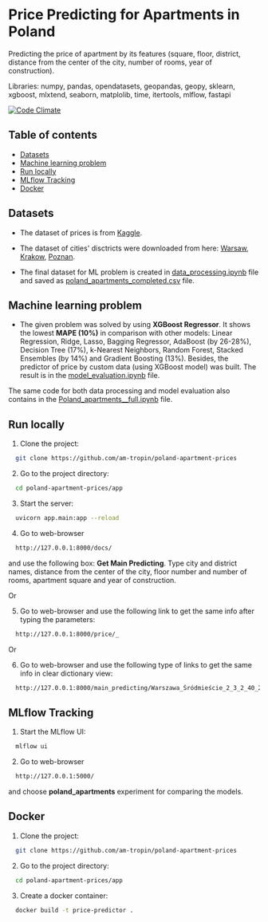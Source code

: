 # Price Predicting for Apartments in Poland

Predicting the price of apartment by its features (square, floor, district, distance from the center of the city, number of rooms, year of construction).

Libraries: numpy, pandas, opendatasets, geopandas, geopy, sklearn, xgboost, mlxtend, seaborn, matplolib, time, itertools, mlflow, fastapi

[![Code Climate][codeclimate-badge]][codeclimate-link]

[codeclimate-badge]: https://codeclimate.com/github/am-tropin/poland-apartment-prices.svg
[codeclimate-link]: https://codeclimate.com/github/am-tropin/poland-apartment-prices



## Table of contents
- [Datasets](#datasets)
- [Machine learning problem](#machine-learning-problem)
- [Run locally](#run-locally)
- [MLflow Tracking](#mlflow-tracking)
- [Docker](#docker)


## Datasets

- The dataset of prices is from [Kaggle](https://www.kaggle.com/datasets/dawidcegielski/house-prices-in-poland). 

- The dataset of cities' disctricts were downloaded from here: [Warsaw](https://github.com/andilabs/warszawa-dzielnice-geojson), [Krakow](https://github.com/andilabs/krakow-dzielnice-geojson), [Poznan](https://sip.poznan.pl/sip/dzielnice/get_dzielnice).

- The final dataset for ML problem is created in [data_processing.ipynb](https://github.com/am-tropin/poland-apartment-prices/blob/main/app/data_processing.ipynb) file and saved as [poland_apartments_completed.csv](https://github.com/am-tropin/poland-apartment-prices/blob/main/app/poland_apartments_completed.csv) file.


## Machine learning problem

- The given problem was solved by using **XGBoost Regressor**. It shows the lowest **MAPE (10%)** in comparison with other models: Linear Regression, Ridge, Lasso, Bagging Regressor, AdaBoost (by 26-28%), Decision Tree (17%), k-Nearest Neighbors, Random Forest, Stacked Ensembles (by 14%) and Gradient Boosting (13%). Besides, the predictor of price by custom data (using XGBoost model) was built. The result is in the [model_evaluation.ipynb](https://github.com/am-tropin/poland-apartment-prices/blob/main/app/model_evaluation.ipynb) file.


The same code for both data processing and model evaluation also contains in the [Poland_apartments__full.ipynb](https://github.com/am-tropin/poland-apartment-prices/blob/main/Poland_apartments__full.ipynb) file.



## Run locally

1. Clone the project:
```bash
  git clone https://github.com/am-tropin/poland-apartment-prices
```

2. Go to the project directory:
```bash
  cd poland-apartment-prices/app
```

<!-- Create vitual enviroment and install dependencies
```bash
  virtualenv venv
  source venv/bin/activate
  pip install -r requirements.txt
``` -->

3. Start the server:
```bash
  uvicorn app.main:app --reload
```

4. Go to web-browser 
```bash
  http://127.0.0.1:8000/docs/
```
and use the following box: **Get Main Predicting**. Type city and district names, distance from the center of the city, floor number and number of rooms, apartment square and year of construction.

Or 

5. Go to web-browser and use the following link to get the same info after typing the parameters:

```bash
  http://127.0.0.1:8000/price/_
```

Or 

6. Go to web-browser and use the following type of links to get the same info in clear dictionary view:

```bash
  http://127.0.0.1:8000/main_predicting/Warszawa_Śródmieście_2_3_2_40_2000
```


## MLflow Tracking

1. Start the MLflow UI:
```bash
  mlflow ui
```

<!-- 2. Go to the project directory:
```bash
  mlflow ui --backend-store-uri /Users/user/Documents/GitHub/poland-apartment-prices/mlruns
``` -->

2. Go to web-browser
```bash
  http://127.0.0.1:5000/
```
and choose **poland_apartments** experiment for comparing the models.


## Docker

1. Clone the project:
```bash
  git clone https://github.com/am-tropin/poland-apartment-prices
```

2. Go to the project directory:
```bash
  cd poland-apartment-prices/app
```

3. Create a docker container:
```bash
  docker build -t price-predictor .
```


